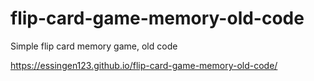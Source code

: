 # flip-card-game-memory-old-code
Simple flip card memory game, old code

<a href="https://essingen123.github.io/flip-card-game-memory-old-code/">https://essingen123.github.io/flip-card-game-memory-old-code/</a>
